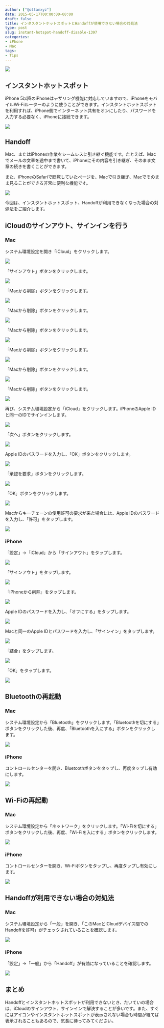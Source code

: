 ```yaml
---
author: ["@ottanxyz"]
date: 2015-05-17T00:00:00+00:00
draft: false
title: インタスタントホットスポットとHandoffが使用できない場合の対処法
type: post
slug: instant-hotspot-handoff-disable-1397
categories:
- iPhone
- Mac
tags:
- Tips
---
```


![](/uploads/2015/05/150517-55583b9962ac8.jpg)






## インスタントホットスポット





iPhone 5以降のiPhoneはテザリング機能に対応していますので、iPhoneをモバイルWi-Fiルーターのように使うことができます。インスタントホットスポットを利用すれば、iPhone側でインターネット共有をオンにしたり、パスワードを入力する必要なく、iPhoneに接続できます。





![](/uploads/2015/05/150517-555827e0a25f6.png)






## Handoff





Mac、またはiPhoneの作業をシームレスに引き継ぐ機能です。たとえば、Macでメールの文章を途中まで書いて、iPhoneにその内容を引き継ぎ、そのまま文章の続きを書くことができます。





また、iPhoneのSafariで閲覧していたページを、Macで引き継ぎ、Macでそのまま見ることができる非常に便利な機能です。





![](/uploads/2015/05/150517-555827e92a47f.png)






今回は、インスタントホットスポット、Handoffが利用できなくなった場合の対処法をご紹介します。





## iCloudのサインアウト、サインインを行う





### Mac





システム環境設定を開き「iCloud」をクリックします。





![](/uploads/2015/05/150517-555827bb42cc6.png)






「サインアウト」ボタンをクリックします。





![](/uploads/2015/05/150517-555827be198bd.png)






「Macから削除」ボタンをクリックします。





![](/uploads/2015/05/150517-555827c0dd998.png)






「Macから削除」ボタンをクリックします。





![](/uploads/2015/05/150517-555827c3dc638.png)






「Macから削除」ボタンをクリックします。





![](/uploads/2015/05/150517-555827c6cfb36.png)






「Macから削除」ボタンをクリックします。





![](/uploads/2015/05/150517-555827c9c4f7a.png)






「Macから削除」ボタンをクリックします。





![](/uploads/2015/05/150517-555827ccb2aac.png)






「Macから削除」ボタンをクリックします。





![](/uploads/2015/05/150517-555827cfae867.png)






再び、システム環境設定から「iCloud」をクリックします。iPhoneのApple IDと同一のIDでサインインします。





![](/uploads/2015/05/150517-555827d273b27.png)






「次へ」ボタンをクリックします。





![](/uploads/2015/05/150517-555827d500b80.png)






Apple IDのパスワードを入力し、「OK」ボタンをクリックします。





![](/uploads/2015/05/150517-555827d729fae.png)






「承認を要求」ボタンをクリックします。





![](/uploads/2015/05/150517-555827da2b35d.png)






「OK」ボタンをクリックします。





![](/uploads/2015/05/150517-555827ddb8562.png)






Macからキーチェーンの使用許可の要求が来た場合には、Apple IDのパスワードを入力し、「許可」をタップします。





![](/uploads/2015/05/150517-55582b3ae9e1b.png)






### iPhone





「設定」→「iCloud」から「サインアウト」をタップします。





![](/uploads/2015/05/150517-55582b2516e02.png)






「サインアウト」をタップします。





![](/uploads/2015/05/150517-55582b293eaf0.png)






「iPhoneから削除」をタップします。





![](/uploads/2015/05/150517-55582b2c137ad.png)






Apple IDのパスワードを入力し、「オフにする」をタップします。





![](/uploads/2015/05/150517-55582b2ea53cd.png)






Macと同一のApple IDとパスワードを入力し、「サインイン」をタップします。





![](/uploads/2015/05/150517-55582b316fc78.png)






「結合」をタップします。





![](/uploads/2015/05/150517-55582b34389cf.png)






「OK」をタップします。





![](/uploads/2015/05/150517-55582b37049f2.png)






## Bluetoothの再起動





### Mac





システム環境設定から「Bluetooth」をクリックします。「Bluetoothを切にする」ボタンをクリックした後、再度、「Bluetoothを入にする」ボタンをクリックします。





![](/uploads/2015/05/150517-555827e2b79e8.png)






### iPhone





コントロールセンターを開き、Bluetoothボタンをタップし、再度タップし有効にします。





![](/uploads/2015/05/150517-55582b20d7f9c.png)






## Wi-Fiの再起動





### Mac





システム環境設定から「ネットワーク」をクリックします。「Wi-Fiを切にする」ボタンをクリックした後、再度、「Wi-Fiを入にする」ボタンをクリックします。





![](/uploads/2015/05/150517-555827e53c557.png)






### iPhone





コントロールセンターを開き、Wi-Fiボタンをタップし、再度タップし有効にします。





![](/uploads/2015/05/150517-55582b20d7f9c.png)






## Handoffが利用できない場合の対処法





### Mac





システム環境設定から「一般」を開き、「このMacとiCloudデバイス間でのHandoffを許可」がチェックされていることを確認します。





![](/uploads/2015/05/150517-55582eacaf93f.png)






### iPhone





「設定」→「一般」から「Handoff」が有効になっていることを確認します。





![](/uploads/2015/05/150517-55582eb11b27c.png)






## まとめ





Handoffとインスタントホットスポットが利用できないとき、たいていの場合は、iCloudのサインアウト、サインインで解決することが多いです。また、すぐにはアイコンやインスタントホットスポットが表示されない場合も時間が経てば表示されることもあるので、気長に待ってみてください。
